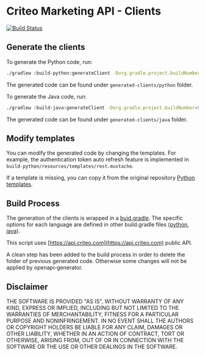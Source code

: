 # Criteo Marketing API - Clients
[![Build Status](https://travis-ci.com/criteo/criteo-marketing-sdk-generator.svg?branch=master)](https://travis-ci.com/criteo/criteo-marketing-sdk-generator)
## Generate the clients
To generate the Python code, run:

```bash 
./gradlew :build-python:generateClient -Dorg.gradle.project.buildNumber=$TRAVIS_BUILD_NUMBER
```
The generated code can be found under `generated-clients/python` folder.

To generate the Java code, run:

```bash 
./gradlew :build-java:generateClient -Dorg.gradle.project.buildNumber=$TRAVIS_BUILD_NUMBER
```

The generated code can be found under `generated-clients/java` folder.

## Modify templates
You can modify the generated code by changing the templates.
For example, the authentication token auto refresh feature is implemented in 
`build-python/resources/templates/rest.mustache`.

If a template is missing, you can copy it from the original repository [Python templates](https://github.com/OpenAPITools/openapi-generator/tree/master/modules/openapi-generator/src/main/resources/python).

## Build Process
The generation of the clients is wrapped in a [buid.gradle](build.gradle).
The specific options for each language are defined in other build.gradle files ([python](build-python/build.gradle), [java](build-java/build.gradle)).

This script uses [https://api.criteo.com](https://api.criteo.com) public API.

A clean step has been added to the build process in order to delete the folder of previous generated code.
Otherwise some changes will not be applied by openapi-generator.

## Disclaimer

THE SOFTWARE IS PROVIDED "AS IS", WITHOUT WARRANTY OF ANY KIND, EXPRESS OR IMPLIED, INCLUDING BUT NOT LIMITED TO THE WARRANTIES OF MERCHANTABILITY, FITNESS FOR A PARTICULAR PURPOSE AND NONINFRINGEMENT. 
IN NO EVENT SHALL THE AUTHORS OR COPYRIGHT HOLDERS BE LIABLE FOR ANY CLAIM, DAMAGES OR OTHER LIABILITY, WHETHER IN AN ACTION OF CONTRACT, TORT OR OTHERWISE, ARISING FROM, OUT OF OR IN CONNECTION WITH THE SOFTWARE OR THE USE OR OTHER DEALINGS IN THE SOFTWARE.
